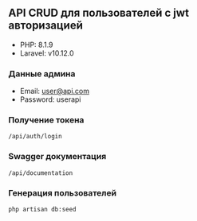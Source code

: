 ## API CRUD для пользователей с jwt авторизацией

* PHP: 8.1.9
* Laravel: v10.12.0

### Данные админа
* Email: user@api.com
* Password: userapi

### Получение токена
`/api/auth/login`

### Swagger документация
`/api/documentation`

### Генерация пользователей
`php artisan db:seed`
